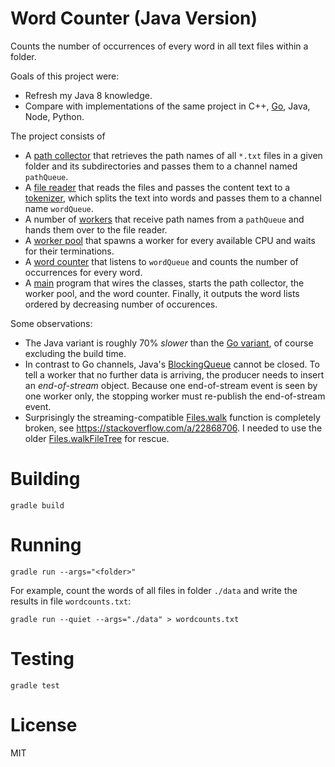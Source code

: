 # Word Counter (Java Version)
Counts the number of occurrences of every word in all text files within a folder.

Goals of this project were:
* Refresh my Java 8 knowledge.
* Compare with implementations of the same project in C++, [Go](https://github.com/mouton0815/word-counter-go), Java, Node, Python.

The project consists of
* A [path collector](src/main/java/com/example/wordcounter/PathCollector.java) that retrieves the path names of all `*.txt` files
in a given folder and its subdirectories and passes them to a channel named `pathQueue`.
* A [file reader](src/main/java/com/example/wordcounter/FileReaderImpl.java) that reads the files and passes the content text to
a [tokenizer](src/main/java/com/example/wordcounter/Tokenizer.java), which splits the text into words and passes them to a channel
name `wordQueue`.
* A number of [workers](src/main/java/com/example/wordcounter/Worker.java) that receive path names from a `pathQueue` and hands
them over to the file reader.
* A [worker pool](src/main/java/com/example/wordcounter/WorkerPool.java) that spawns a worker for every available CPU and waits
for their terminations.
* A [word counter](src/main/java/com/example/wordcounter/WordCounter.java) that listens to `wordQueue` and counts the number of
occurrences for every word.
* A [main](src/main/java/com/example/wordcounter/Main.java) program that wires the classes, starts the path collector, the worker pool,
and the word counter. Finally, it outputs the word lists ordered by decreasing number of occurences. 

Some observations:
* The Java variant is roughly 70% _slower_ than the [Go variant](https://github.com/mouton0815/word-counter-go),
of course excluding the build time.
* In contrast to Go channels, Java's [BlockingQueue](https://docs.oracle.com/javase/8/docs/api/java/util/concurrent/BlockingQueue.html)
cannot be closed. To tell a worker that no further data is arriving, the producer needs to insert an _end-of-stream_ object.
Because one end-of-stream event is seen by one worker only, the stopping worker must re-publish the end-of-stream event.
* Surprisingly the streaming-compatible [Files.walk](https://docs.oracle.com/javase/8/docs/api/java/nio/file/Files.html#walk-java.nio.file.Path-java.nio.file.FileVisitOption...-)
function is completely broken, see https://stackoverflow.com/a/22868706. I needed to use the older
[Files.walkFileTree](https://docs.oracle.com/javase/8/docs/api/java/nio/file/Files.html#walkFileTree-java.nio.file.Path-java.nio.file.FileVisitor-)
for rescue.

# Building
```
gradle build
```

# Running
```
gradle run --args="<folder>"
```
For example, count the words of all files in folder `./data` and write the results in file `wordcounts.txt`:
```
gradle run --quiet --args="./data" > wordcounts.txt
```

# Testing
```
gradle test
```

# License
MIT
